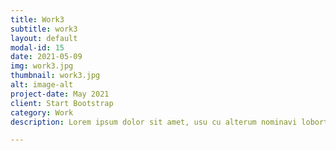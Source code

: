 ```yaml
---
title: Work3
subtitle: work3
layout: default
modal-id: 15
date: 2021-05-09
img: work3.jpg
thumbnail: work3.jpg
alt: image-alt
project-date: May 2021
client: Start Bootstrap
category: Work
description: Lorem ipsum dolor sit amet, usu cu alterum nominavi lobortis. At duo novum diceret. Tantas apeirian vix et, usu sanctus postulant inciderint ut, populo diceret necessitatibus in vim. Cu eum dicam feugiat noluisse.

---
```

